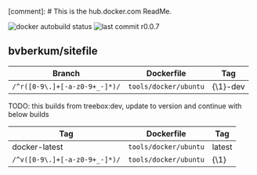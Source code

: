 [comment]: # This is the hub.docker.com ReadMe.

![docker autobuild status](https://img.shields.io/docker/build/bvberkum/node-sitefile.svg)
![last commit r0.0.7](https://img.shields.io/github/last-commit/bvberkum/node-sitefile/r0.0.7.svg)

## bvberkum/sitefile

Branch                              | Dockerfile              | Tag           
----------------------------------- | ------------------------| ---------------
``/^r([0-9\.]+[-a-z0-9+_-]*)/``     | ``tools/docker/ubuntu`` | {\1}-dev

TODO: this builds from treebox:dev, update to version and continue with below
builds

Tag                                 | Dockerfile              | Tag           
----------------------------------- | ------------------------| ---------------
docker-latest                       | ``tools/docker/ubuntu`` | latest      
``/^v([0-9\.]+[-a-z0-9+_-]*)/``     | ``tools/docker/ubuntu`` | {\1}

